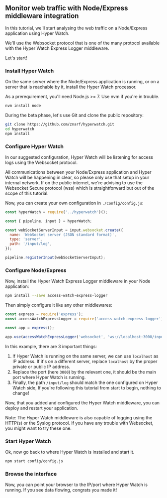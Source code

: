 ## Monitor web traffic with Node/Express middleware integration

In this tutorial, we'll start analysing the web traffic on a Node/Express application using Hyper Watch.

We'll use the Websocket protocol that is one of the many protocol available with the Hyper Watch Express Logger middleware.

Let's start!

### Install Hyper Watch

On the same server where the Node/Express application is running, or on a server that is reachable by it, install the Hyper Watch processor.

As a prerequirement, you'll need Node.js &gt;= 7. Use nvm if you're in trouble.

```bash
nvm install node
```

During the beta phase, let's use Git and clone the public repository:

```bash
git clone https://github.com/znarf/hyperwatch.git
cd hyperwatch
npm install
```

### Configure Hyper Watch

In our suggested configuration, Hyper Watch will be listening for access logs using the Websocket protocol.

All communications between your Node/Express application and Hyper Watch will be happening in clear, so please only use that setup in your internal network. If on the public internet, we're advising to use the Websocket Secure protocol (wss) which is straightforward but out of the scope of this tutorial.

Now, you can create your own configuration in `./config/config.js`:

```javascript
const hyperWatch = require('../hyperwatch')();

const { pipeline, input } = hyperWatch;

const webSocketServerInput = input.websocket.create({
  name: 'WebSocket server (JSON standard format)',
  type: 'server',
  path: '/input/log',
});

pipeline.registerInput(webSocketServerInput);
```

### Configure Node/Express

Now, install the Hyper Watch Express Logger middleware in your Node application:

```bash
npm install --save access-watch-express-logger
```

Then simply configure it like any other middlewares:

```javascript
const express = require('express');
const accessWatchExpressLogger = require('access-watch-express-logger');

const app = express();

app.use(accessWatchExpressLogger('websocket', 'ws://localhost:3000/input/log'));
```

In this example, there are 3 important things:

1. If Hyper Watch is running on the same server, we can use `localhost` as IP address.
   If it's on a different server, replace `localhost` by the proper private or public IP address.
2. Replace the port (here `3000`) by the relevant one, it should be the main port where Hyper Watch is running.
3. Finally, the path `/input/log` should match the one configured on Hyper Watch side, If you're following this tutorial from start to begin, nothing to change!

Now, that you added and configured the Hyper Watch middleware, you can deploy and restart your application.

Note: The Hyper Watch middleware is also capable of logging using the HTTP(s) or the Syslog protocol. If you have any trouble with Websocket, you might want to try these one.

### Start Hyper Watch

Ok, now go back to where Hyper Watch is installed and start it.

```bash
npm start config/config.js
```

### Browse the interface

Now, you can point your browser to the IP/port where Hyper Watch is running. If you see data flowing, congrats you made it!
